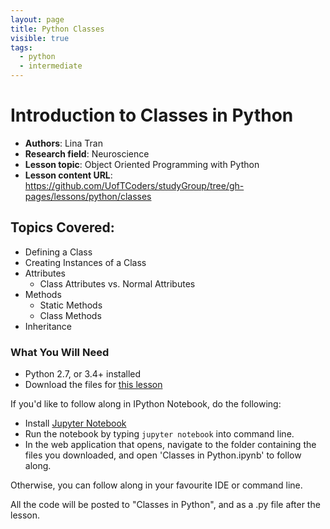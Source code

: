 ```yaml
---
layout: page
title: Python Classes
visible: true
tags:
  - python
  - intermediate
---
```

<!-- change visible to true if you want it on the site -->

# Introduction to Classes in Python

 - **Authors**: Lina Tran
 - **Research field**: Neuroscience
 - **Lesson topic**: Object Oriented Programming with Python
 - **Lesson content URL**: <https://github.com/UofTCoders/studyGroup/tree/gh-pages/lessons/python/classes>

## Topics Covered:

- Defining a Class
- Creating Instances of a Class
- Attributes
  - Class Attributes vs. Normal Attributes
- Methods
  - Static Methods
  - Class Methods
- Inheritance

### What You Will Need

- Python 2.7, or 3.4+ installed
- Download the files for [this lesson](https://github.com/UofTCoders/studyGroup/tree/gh-pages/lessons/python/classes)

If you'd like to follow along in IPython Notebook, do the following:

  - Install [Jupyter Notebook](http://jupyter.readthedocs.org/en/latest/install.html)
  - Run the notebook by typing `jupyter notebook` into command line.
  - In the web application that opens, navigate to the folder containing the files you downloaded, and open 'Classes in Python.ipynb' to follow along.

Otherwise, you can follow along in your favourite IDE or command line. 

All the code will be posted to "Classes in Python", and as a .py file after the lesson. 

